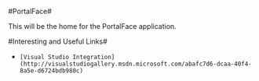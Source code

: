 #PortalFace#

This will be the home for the PortalFace application.


#Interesting and Useful Links#

*     [Visual Studio Integration](http://visualstudiogallery.msdn.microsoft.com/abafc7d6-dcaa-40f4-8a5e-d6724bdb980c)

